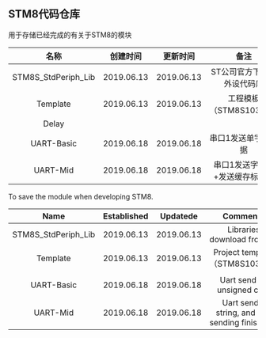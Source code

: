 ## STM8代码仓库

用于存储已经完成的有关于STM8的模块

|        名称         |  创建时间  |  更新时间  |              备注              |
| :-----------------: | :--------: | :--------: | :----------------------------: |
| STM8S_StdPeriph_Lib | 2019.06.13 | 2019.06.13 |   ST公司官方下载的外设代码库   |
|      Template       | 2019.06.13 | 2019.06.13 |     工程模板（STM8S103F3）     |
|        Delay        |            |            |                                |
|     UART-Basic      | 2019.06.18 | 2019.06.18 |      串口1发送单字节数据       |
|      UART-Mid       | 2019.06.18 | 2019.06.18 | 串口1发送字符串+发送缓存标志位 |



To save the module when developing STM8.

|        Name         | Established |  Updatede  |                    Comments                     |
| :-----------------: | :---------: | :--------: | :---------------------------------------------: |
| STM8S_StdPeriph_Lib | 2019.06.13  | 2019.06.13 |           Libraries download from ST            |
|      Template       | 2019.06.13  | 2019.06.13 |         Project template（STM8S103F3）          |
|                     |             |            |                                                 |
|     UART-Basic      | 2019.06.18  | 2019.06.18 |           Uart send an unsigned char            |
|      UART-Mid       | 2019.06.18  | 2019.06.18 | Uart send a string, and add sending finish flag |

